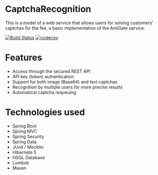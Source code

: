 # CaptchaRecognition

This is a model of a web service that allows users for solving customers' captchas for the fee, a basic implementation of the AntiGate service. 

[![Build Status](https://travis-ci.org/riguron/CaptchaRecognition.svg?branch=master)](https://travis-ci.org/riguron/CaptchaRecognition)
[![codecov](https://codecov.io/gh/riguron/CaptchaRecognition/branch/master/graph/badge.svg)](https://codecov.io/gh/riguron/CaptchaRecognition)

# Features

- Access through the secured REST API
- API key (token) authentication
- Support for both image (Base64) and text captchas
- Recognition by multiple users for more precise results
- Automatical captcha requeuing

# Technologies used

- Spring Boot
- Spring MVC
- Spring Security
- Spring Data
- JUnit / Mockito
- Hibernate 5
- HSQL Database
- Lombok
- Maven

